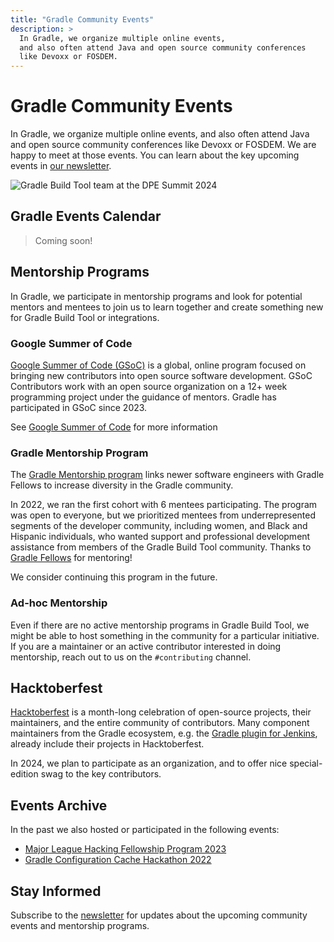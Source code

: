 ```yaml
---
title: "Gradle Community Events"
description: >
  In Gradle, we organize multiple online events,
  and also often attend Java and open source community conferences
  like Devoxx or FOSDEM.
---
```


# Gradle Community Events

In Gradle, we organize multiple online events,
and also often attend Java and open source community conferences
like Devoxx or FOSDEM.
We are happy to meet at those events.
You can learn about the key upcoming events in [our newsletter](https://newsletter.gradle.org/).

![Gradle Build Tool team at the DPE Summit 2024](./gallery/2024-DPE-Summit.png)

## Gradle Events Calendar

> Coming soon!

## Mentorship Programs

In Gradle, we participate in mentorship programs
and look for potential mentors and mentees to join us to
learn together and create something new for Gradle Build Tool or integrations.

### Google Summer of Code

[Google Summer of Code (GSoC)](https://summerofcode.withgoogle.com/) is a global,
online program focused on bringing new contributors into open source software development.
GSoC Contributors work with an open source organization on a 12+ week programming project
under the guidance of mentors.
Gradle has participated in GSoC since 2023.

See [Google Summer of Code](./gsoc/README.md) for more information

### Gradle Mentorship Program

The [Gradle Mentorship program](https://gradle.org/mentorship/)
links newer software engineers with Gradle Fellows to increase diversity in the Gradle community.

In 2022, we ran the first cohort with 6 mentees participating.
The program was open to everyone, but we prioritized mentees from underrepresented segments of the developer community, including women, and Black and Hispanic individuals,
who wanted support and professional development assistance from members of the Gradle Build Tool community.
Thanks to [Gradle Fellows](https://gradle.org/fellowship/) for mentoring!

We consider continuing this program in the future.

### Ad-hoc Mentorship

Even if there are no active mentorship programs in Gradle Build Tool,
we might be able to host something in the community for a particular initiative.
If you are a maintainer or an active contributor interested in doing mentorship,
reach out to us on the `#contributing` channel.

## Hacktoberfest

[Hacktoberfest](https://hacktoberfest.com/) is a month-long celebration of open-source projects, their maintainers, and the entire community of contributors.
Many component maintainers from the Gradle ecosystem, e.g. the
[Gradle plugin for Jenkins](https://plugins.jenkins.io/gradle),
already include their projects in Hacktoberfest.

In 2024, we plan to participate as an organization,
and to offer nice special-edition swag to the key contributors.

## Events Archive

In the past we also hosted or participated in the following events:

- [Major League Hacking Fellowship Program 2023](https://news.mlh.io/major-league-hacking-partners-with-gradle-to-empower-the-next-generation-of-open-source-leaders-09-28-2023)
- [Gradle Configuration Cache Hackathon 2022](https://github.com/gradle/cc-hackathon-2022)

## Stay Informed

Subscribe to the [newsletter](https://newsletter.gradle.org/) for updates
about the upcoming community events and mentorship programs.
